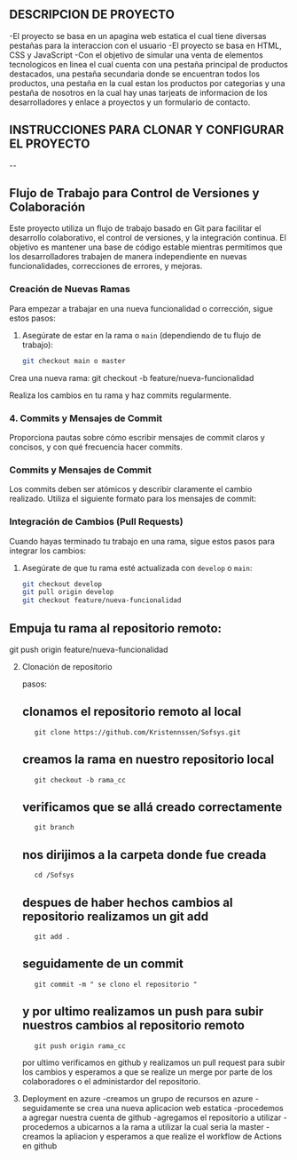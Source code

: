 ## DESCRIPCION DE PROYECTO
-El proyecto se basa en un apagina web estatica el cual tiene diversas pestañas para la interaccion con el usuario
-El proyecto se basa en HTML, CSS y JavaScript
-Con el objetivo de simular una venta de elementos tecnologicos en linea el cual cuenta con una pestaña principal
de productos destacados, una pestaña secundaria donde se encuentran todos los productos, una pestaña en la cual estan los productos por categorias y una pestaña de nosotros en la cual hay unas tarjeats de informacion de los desarrolladores y enlace a 
proyectos y un formulario de contacto.

## INSTRUCCIONES PARA CLONAR Y CONFIGURAR EL PROYECTO

--


## Flujo de Trabajo para Control de Versiones y Colaboración

Este proyecto utiliza un flujo de trabajo basado en Git para facilitar el desarrollo colaborativo, el control de versiones, y la integración continua. El objetivo es mantener una base de código estable mientras permitimos que los desarrolladores trabajen de manera independiente en nuevas funcionalidades, correcciones de errores, y mejoras.

### Creación de Nuevas Ramas

Para empezar a trabajar en una nueva funcionalidad o corrección, sigue estos pasos:

1. Asegúrate de estar en la rama  o `main` (dependiendo de tu flujo de trabajo):
   ```bash
   git checkout main o master

Crea una nueva rama:
git checkout -b feature/nueva-funcionalidad

Realiza los cambios en tu rama y haz commits regularmente.

### 4. **Commits y Mensajes de Commit**

Proporciona pautas sobre cómo escribir mensajes de commit claros y concisos, y con qué frecuencia hacer commits.

### Commits y Mensajes de Commit

Los commits deben ser atómicos y describir claramente el cambio realizado. Utiliza el siguiente formato para los mensajes de commit:

### Integración de Cambios (Pull Requests)

Cuando hayas terminado tu trabajo en una rama, sigue estos pasos para integrar los cambios:

1. Asegúrate de que tu rama esté actualizada con `develop` o `main`:
   ```bash
   git checkout develop
   git pull origin develop
   git checkout feature/nueva-funcionalidad

## Empuja tu rama al repositorio remoto:
git push origin feature/nueva-funcionalidad


2. Clonación de repositorio 
   
   pasos:  
   ## clonamos el repositorio remoto al local
          git clone https://github.com/Kristennssen/Sofsys.git
   ## creamos la rama en nuestro repositorio local
          git checkout -b rama_cc
   ## verificamos que se allá creado correctamente
          git branch 
   ## nos dirijimos a la carpeta donde fue creada
          cd /Sofsys
   ## despues de haber hechos cambios al repositorio realizamos un git add
          git add . 
   ## seguidamente de un commit 
          git commit -m " se clono el repositorio "
   ## y por ultimo realizamos un push para subir nuestros cambios al repositorio remoto 
          git push origin rama_cc 

    por ultimo verificamos en github y realizamos un pull request para subir los cambios
    y esperamos a que se realize un merge por parte de los colaboradores o el administardor del repositorio.

  3.  Deployment en azure 
    -creamos un grupo de recursos en azure 
    -seguidamente se crea una nueva aplicacion web estatica
    -procedemos a agregar nuestra cuenta de github
    -agregamos el repositorio a utilizar
    -procedemos a ubicarnos a la rama a utilizar la cual seria la master
    -creamos la apliacion y esperamos a que realize el workflow  de Actions en github
